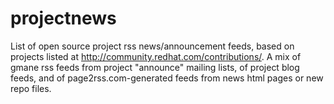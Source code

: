 projectnews
===========

List of open source project rss news/announcement feeds, based on projects listed at http://community.redhat.com/contributions/. A mix of gmane rss feeds from project "announce" mailing lists, of project blog feeds, and of page2rss.com-generated feeds from news html pages or new repo files.
